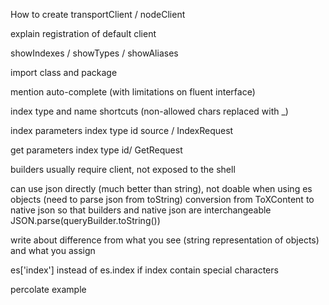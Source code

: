 How to create transportClient / nodeClient

explain registration of default client

showIndexes / showTypes / showAliases

import class and package


mention auto-complete (with limitations on fluent interface)

index type and name shortcuts (non-allowed chars replaced with _)

index parameters index type id source / IndexRequest

get parameters index type id/ GetRequest


builders usually require client, not exposed to the shell

can use json directly (much better than string), not doable when using es objects (need to parse json from toString)
conversion from ToXContent to native json so that builders and native json are interchangeable
JSON.parse(queryBuilder.toString())

write about difference from what you see (string representation of objects) and what you assign

es['index'] instead of es.index if index contain special characters

percolate example
